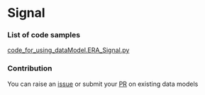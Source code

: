 # Signal

### List of code samples 

<!-- 50-List of code -->

<!-- [code entry](link) -->
[code_for_using_dataModel.ERA_Signal.py](https://github.com/smart-data-models/dataModel.ERA/blob/master/Signal/code/code_for_using_dataModel.ERA_Signal.py)


<!-- /50-List of code -->

### Contribution
You can raise an [issue](https://github.com/smart-data-models/dataModel.ERA/issues) or submit your [PR](https://github.com/smart-data-models/dataModel.ERA/pulls) on existing data models
